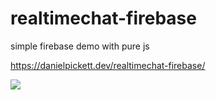 # realtimechat-firebase
simple firebase demo with pure js

https://danielpickett.dev/realtimechat-firebase/

![](chat-example.gif)  
